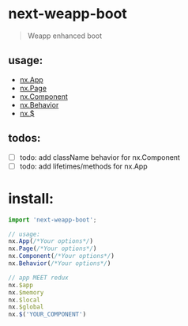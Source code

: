 # next-weapp-boot
> Weapp enhanced boot

## usage:
- [nx.App](./docs/app.md)
- [nx.Page](./docs/page.md)
- [nx.Component](./docs/component.md)
- [nx.Behavior](./docs/behavior.md)
- [nx.$](./docs/selector.md)

## todos:
- [ ] todo: add className behavior for nx.Component
- [ ] todo: add lifetimes/methods for nx.App

# install:
```js
import 'next-weapp-boot';

// usage:
nx.App(/*Your options*/)
nx.Page(/*Your options*/)
nx.Component(/*Your options*/)
nx.Behavior(/*Your options*/)

// app MEET redux
nx.$app
nx.$memory
nx.$local
nx.$global
nx.$('YOUR_COMPONENT')
```
